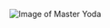 ![Image of Master Yoda](https://www.thefactsite.com/wp-content/uploads/2012/11/master-yoda-facts.jpg)
